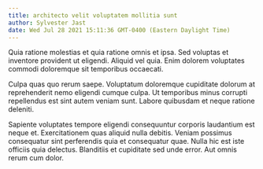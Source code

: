 ```yaml
---
title: architecto velit voluptatem mollitia sunt
author: Sylvester Jast
date: Wed Jul 28 2021 15:11:36 GMT-0400 (Eastern Daylight Time)
---
```

Quia ratione molestias et quia ratione omnis et ipsa. Sed voluptas et inventore provident ut eligendi. Aliquid vel quia. Enim dolorem voluptates commodi doloremque sit temporibus occaecati.

 Culpa quas quo rerum saepe. Voluptatum doloremque cupiditate dolorum at reprehenderit nemo eligendi cumque culpa. Ut temporibus minus corrupti repellendus est sint autem veniam sunt. Labore quibusdam et neque ratione deleniti.

 Sapiente voluptates tempore eligendi consequuntur corporis laudantium est neque et. Exercitationem quas aliquid nulla debitis. Veniam possimus consequatur sint perferendis quia et consequatur quae. Nulla hic est iste officiis quia delectus. Blanditiis et cupiditate sed unde error. Aut omnis rerum cum dolor.